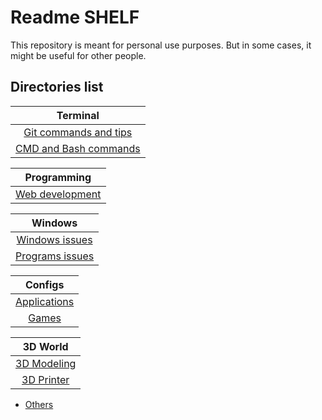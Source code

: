 # Readme SHELF

This repository is meant for personal use purposes. But in some cases, it might be useful for other people.

## Directories list

| Terminal                               |
| :------------------------------------: |
| [Git commands and tips](git-commands/) |
| [CMD and Bash commands](cmd-commands/) |

| Programming                         |
| :---------------------------------: |
| [Web development](web-development/) |

| Windows                             |
| :---------------------------------: |
| [Windows issues](windows-issues/)   |
| [Programs issues](programs-issues/) |

| Configs                             |
| :---------------------------------: |
| [Applications](apps/)               |
| [Games](games/)                     |

| 3D World                    |
| :-------------------------: |
| [3D Modeling](3D-modeling/) |
| [3D Printer](3D-printer/)   |

- [Others](others/)
